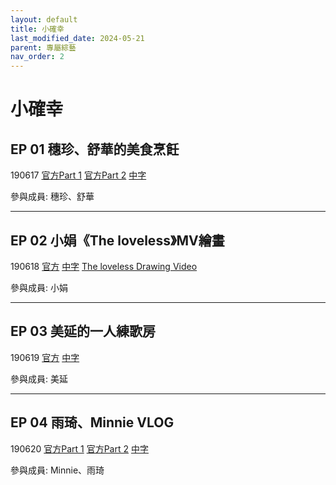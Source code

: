 ```yaml
---
layout: default
title: 小確幸
last_modified_date: 2024-05-21
parent: 專屬綜藝
nav_order: 2
---
```


# 小確幸

## EP 01 穗珍、舒華的美食烹飪

190617 [官方Part 1](https://www.youtube.com/watch?v=uFA8Y3tKHjU) [官方Part 2](https://www.youtube.com/watch?v=lmADefjjV14) [中字](https://www.bilibili.com/video/BV1R4411g7wQ)

參與成員: 穗珍、舒華

---

## EP 02 小娟《The loveless》MV繪畫

190618 [官方](https://www.youtube.com/watch?v=7U26LjgodYU) [中字](https://www.bilibili.com/video/BV1P4411V7CE) [The loveless Drawing Video](https://www.youtube.com/watch?v=0Hk8qGSoHnA)

參與成員: 小娟

---

## EP 03 美延的一人練歌房

190619 [官方](https://www.youtube.com/watch?v=6oZ80LMxsuE) [中字](https://www.bilibili.com/video/BV1u4411g76v)

參與成員: 美延

---

## EP 04 雨琦、Minnie VLOG

190620 [官方Part 1](https://www.youtube.com/watch?v=1CPQFG4k97k) [官方Part 2](https://www.youtube.com/watch?v=mttovhSQVVs) [中字](https://www.bilibili.com/video/BV1W4411u7aH)

參與成員: Minnie、雨琦
